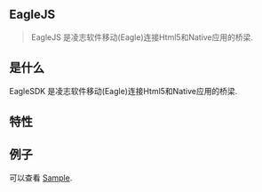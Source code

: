 ## EagleJS

> EagleJS 是凌志软件移动(Eagle)连接Html5和Native应用的桥梁.

## 是什么

EagleSDK 是凌志软件移动(Eagle)连接Html5和Native应用的桥梁.

## 特性


## 例子

可以查看 [Sample](http://192.168.2.94:10080/yanghl/eaglebridge/blob/master/index.html).
